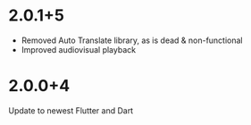 # 2.0.1+5
- Removed Auto Translate library, as is dead & non-functional
- Improved audiovisual playback

# 2.0.0+4
Update to newest Flutter and Dart